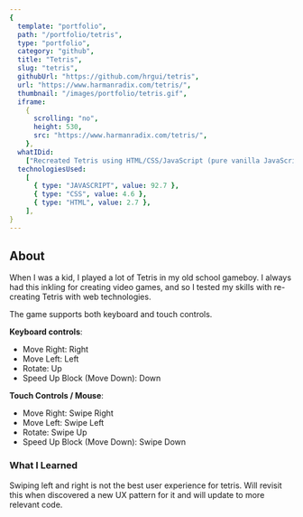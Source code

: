 ```yaml
---
{
  template: "portfolio",
  path: "/portfolio/tetris",
  type: "portfolio",
  category: "github",
  title: "Tetris",
  slug: "tetris",
  githubUrl: "https://github.com/hrgui/tetris",
  url: "https://www.harmanradix.com/tetris/",
  thumbnail: "/images/portfolio/tetris.gif",
  iframe:
    {
      scrolling: "no",
      height: 530,
      src: "https://www.harmanradix.com/tetris/",
    },
  whatIDid:
    ["Recreated Tetris using HTML/CSS/JavaScript (pure vanilla JavaScript)"],
  technologiesUsed:
    [
      { type: "JAVASCRIPT", value: 92.7 },
      { type: "CSS", value: 4.6 },
      { type: "HTML", value: 2.7 },
    ],
}
---
```


## About

When I was a kid, I played a lot of Tetris in my old school gameboy. I always had this inkling for creating video games, and so I tested my skills with re-creating Tetris with web technologies.

The game supports both keyboard and touch controls.

**Keyboard controls**:

- Move Right: Right
- Move Left: Left
- Rotate: Up
- Speed Up Block (Move Down): Down

**Touch Controls / Mouse**:

- Move Right: Swipe Right
- Move Left: Swipe Left
- Rotate: Swipe Up
- Speed Up Block (Move Down): Swipe Down

### What I Learned

Swiping left and right is not the best user experience for tetris. Will revisit this when discovered a new UX pattern for it and will update to more relevant code.

